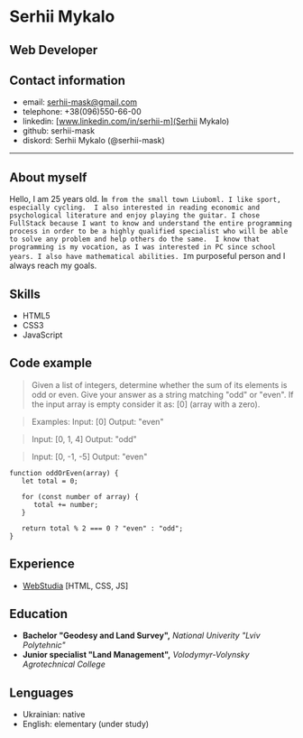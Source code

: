 # Serhii Mykalo

## Web Developer

## Contact information

-  email: serhii-mask@gmail.com
-  telephone: +38(096)550-66-00
-  linkedin: [www.linkedin.com/in/serhii-m](Serhii Mykalo)
-  github: serhii-mask
-  diskord: Serhii Mykalo (@serhii-mask)

---

## About myself

Hello, I am 25 years old. I`m from the small town Liuboml. I like sport, especially cycling.  I also interested in reading economic and psychological literature and enjoy playing the guitar.
I chose FullStack because I want to know and understand the entire programming process in order to be a highly qualified specialist who will be able to solve any problem and help others do the same. 
I know that programming is my vocation, as I was interested in PC since school years. I also have mathematical abilities. I`m purposeful person and I always reach my goals.

## Skills

-  HTML5
-  CSS3
-  JavaScript

## Code example

> Given a list of integers, determine whether the sum of its elements is odd or even.
> Give your answer as a string matching "odd" or "even".
> If the input array is empty consider it as: [0] (array with a zero).

> Examples:
> Input: [0]
> Output: "even"

> Input: [0, 1, 4]
> Output: "odd"

> Input: [0, -1, -5]
> Output: "even"

```
function oddOrEven(array) {
   let total = 0;

   for (const number of array) {
      total += number;
   }

   return total % 2 === 0 ? "even" : "odd";
}
```

## Experience

-  [WebStudia](https://hdrezka.co/series/comedy/34383-velikaya-2020.html#t:111-s:2-e:5) [HTML, CSS, JS]

## Education

-  **Bachelor "Geodesy and Land Survey",** _National Univerity "Lviv Polytehnic"_
-  **Junior specialist "Land Management",** _Volodymyr\-Volynsky Agrotechnical College_

## Lenguages

-  Ukrainian: native
-  English: elementary (under study)
